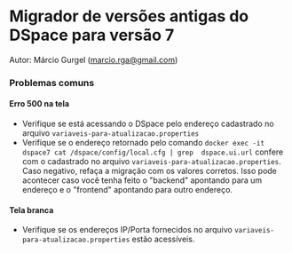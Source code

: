# Migrador de versões antigas do DSpace para versão 7

Autor: Márcio Gurgel (marcio.rga@gmail.com)


### Problemas comuns

#### Erro 500 na tela
- Verifique se está acessando o DSpace pelo endereço cadastrado no arquivo `variaveis-para-atualizacao.properties`
- Verifique se o endereço retornado pelo comando `docker exec -it dspace7 cat /dspace/config/local.cfg | grep  dspace.ui.url` confere com o cadastrado no arquivo `variaveis-para-atualizacao.properties`. Caso negativo, refaça a migração com os valores corretos. Isso pode acontecer caso você tenha feito o "backend" apontando para um endereço e o "frontend" apontando para outro endereço.


#### Tela branca
- Verifique se os endereços IP/Porta fornecidos no arquivo `variaveis-para-atualizacao.properties` estão acessíveis.